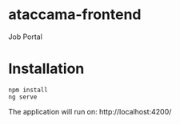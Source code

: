 # ataccama-frontend
Job Portal

# Installation
`npm install`<br/>
`ng serve`

The application will run on: http://localhost:4200/
